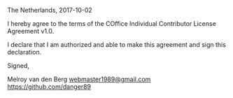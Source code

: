 The Netherlands, 2017-10-02

I hereby agree to the terms of the COffice Individual Contributor License
Agreement v1.0.

I declare that I am authorized and able to make this agreement and sign this
declaration.

Signed,

Melroy van den Berg webmaster1989@gmail.com https://github.com/danger89
